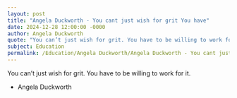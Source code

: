 ```yaml
---
layout: post
title: "Angela Duckworth - You cant just wish for grit You have"
date: 2024-12-28 12:00:00 -0000
author: Angela Duckworth
quote: "You can’t just wish for grit. You have to be willing to work for it."
subject: Education
permalink: /Education/Angela Duckworth/Angela Duckworth - You cant just wish for grit You have
---
```


You can’t just wish for grit. You have to be willing to work for it.

- Angela Duckworth
